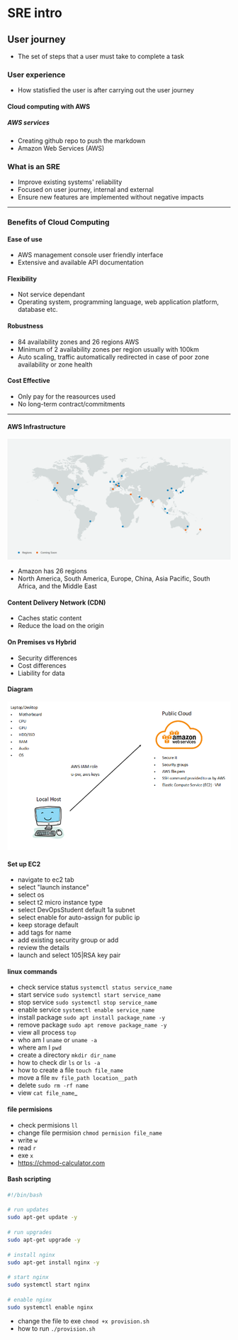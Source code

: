# SRE intro
## User journey
- The set of steps that a user must take to complete a task
### User experience
- How statisfied the user is after carrying out the user journey
#### Cloud computing with AWS
##### AWS services  
- Creating github repo to push the markdown
- Amazon Web Services (AWS)
### What is an SRE

- Improve existing systems' reliability 
- Focused on user journey, internal and external
- Ensure new features are implemented without negative impacts
---
### Benefits of Cloud Computing

#### Ease of use 
- AWS management console user friendly interface
- Extensive and available API documentation
#### Flexibility
- Not service dependant 
- Operating system, programming language, web application platform, database etc.  
#### Robustness 
- 84 availability zones and 26 regions AWS
- Minimum of 2 availability zones per region usually with 100km
- Auto scaling, traffic automatically redirected in case of poor zone availability or zone health
#### Cost Effective
- Only pay for the reasources used
- No long-term contract/commitments

---

#### AWS Infrastructure
![AWS-regions](AWS-regions.png)
- Amazon has 26 regions 
- North America, South America, Europe, China, Asia Pacific, South Africa, and the Middle East

#### Content Delivery Network (CDN)
- Caches static content
- Reduce the load on the origin 

#### On Premises vs Hybrid
- Security differences 
- Cost differences
- Liability for data


#### Diagram
![AWS-Diagram](AWS-diagram.png)

#### Set up EC2
- navigate to ec2 tab
- select "launch instance"
- select os
- select t2 micro instance type
- select DevOpsStudent default 1a subnet
- select enable for auto-assign for public ip
- keep storage default 
- add tags for name
- add existing security group or add 
- review the details
- launch and select 105|RSA key pair

#### linux commands
- check service status `systemctl status service_name`
- start service `sudo systemctl start service_name`
- stop service `sudo systemctl stop service_name`
- enable service `systemctl enable service_name`
- install package `sudo apt install package_name -y`
- remove package `sudo apt remove package_name -y` 
- view all process `top` 
- who am I `uname` or `uname -a`
- where am I `pwd` 
- create a directory `mkdir dir_name`
- how to check dir `ls` or `ls -a` 
- how to create a file `touch file_name`
- move a file `mv file_path location__path`
- delete `sudo rm -rf name`
- view `cat file_name`_

#### file permisions
- check permisions `ll`
- change file permision `chmod permision file_name`
- write `w` 
- read `r`
- exe `x`
- https://chmod-calculator.com

#### Bash scripting
```bash
#!/bin/bash

# run updates
sudo apt-get update -y

# run upgrades
sudo apt-get upgrade -y

# install nginx
sudo apt-get install nginx -y

# start nginx
sudo systemctl start nginx

# enable nginx
sudo systemctl enable nginx
```

- change the file to exe `chmod +x provision.sh`
- how to run `./provision.sh`